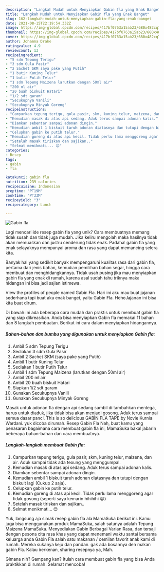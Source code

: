 ```yaml
---
description: "Langkah Mudah untuk Menyiapkan Gabin fla yang Enak Banget"
title: "Langkah Mudah untuk Menyiapkan Gabin fla yang Enak Banget"
slug: 162-langkah-mudah-untuk-menyiapkan-gabin-fla-yang-enak-banget
date: 2021-08-15T22:19:54.332Z
image: https://img-global.cpcdn.com/recipes/417bf0763a15ab23/680x482cq70/gabin-fla-foto-resep-utama.jpg
thumbnail: https://img-global.cpcdn.com/recipes/417bf0763a15ab23/680x482cq70/gabin-fla-foto-resep-utama.jpg
cover: https://img-global.cpcdn.com/recipes/417bf0763a15ab23/680x482cq70/gabin-fla-foto-resep-utama.jpg
author: Johanna Drake
ratingvalue: 4.9
reviewcount: 13
recipeingredient:
- "5 sdm Tepung Terigu"
- "3 sdm Gula Pasir"
- "2 Sachet SKM saya pake yang Putih"
- "1 butir Kuning Telur"
- "1 butir Putih Telur"
- "1 sdm Tepung Maizena larutkan dengan 50ml air"
- "200 ml air"
- "20 buah biskuit Hatari"
- "1/2 sdt garam"
- "Secukupnya Vanili"
- "Secukupnya Minyak Goreng"
recipeinstructions:
- "Campurkan tepung terigu, gula pasir, skm, kuning telur, maizena, dan air. Aduk sampai tidak ada teoung yang menggumpal."
- "Kemudian masak di atas api sedang. Aduk terus sampai adonan kalis."
- "Diamkan sebentar sampai adonan dingin."
- "Kemudian ambil 1 biskuit taruh adonan diatasnya dan tutupi dengan biskuit lagi (Cukup 2 saja)."
- "Celupkan gabin ke putih telur."
- "Kemudian goreng di atas api kecil. Tidak perlu lama menggoreng agar tidak gosong (seperti saya kemarin hihihihi 😁)"
- "Setelah masak tiriskan dan sajikan.."
- "Selmat menikmati... 😊"
categories:
- Resep
tags:
- gabin
- fla

katakunci: gabin fla 
nutrition: 239 calories
recipecuisine: Indonesian
preptime: "PT19M"
cooktime: "PT33M"
recipeyield: "3"
recipecategory: Lunch

---
```



![Gabin fla](https://img-global.cpcdn.com/recipes/417bf0763a15ab23/680x482cq70/gabin-fla-foto-resep-utama.jpg)

Lagi mencari ide resep gabin fla yang unik? Cara membuatnya memang tidak susah dan tidak juga mudah. Jika keliru mengolah maka hasilnya tidak akan memuaskan dan justru cenderung tidak enak. Padahal gabin fla yang enak selayaknya mempunyai aroma dan rasa yang dapat memancing selera kita.

Banyak hal yang sedikit banyak mempengaruhi kualitas rasa dari gabin fla, pertama dari jenis bahan, kemudian pemilihan bahan segar, hingga cara membuat dan menghidangkannya. Tidak usah pusing jika mau menyiapkan gabin fla yang enak di rumah, karena asal sudah tahu triknya maka hidangan ini bisa jadi sajian istimewa.

View the profiles of people named Gabin Fla. Hari ini aku mau buat jajanan sederhana tapi buat aku enak banget, yaitu Gabin Fla. HeheJajanan ini bisa kita buat dirum.


Di bawah ini ada beberapa cara mudah dan praktis untuk membuat gabin fla yang siap dikreasikan. Anda bisa menyiapkan Gabin fla memakai 11 bahan dan 8 langkah pembuatan. Berikut ini cara dalam menyiapkan hidangannya.

<!--inarticleads1-->

##### Bahan-bahan dan bumbu yang digunakan untuk menyiapkan Gabin fla:

1. Ambil 5 sdm Tepung Terigu
1. Sediakan 3 sdm Gula Pasir
1. Ambil 2 Sachet SKM (saya pake yang Putih)
1. Ambil 1 butir Kuning Telur
1. Sediakan 1 butir Putih Telur
1. Ambil 1 sdm Tepung Maizena (larutkan dengan 50ml air)
1. Ambil 200 ml air
1. Ambil 20 buah biskuit Hatari
1. Siapkan 1/2 sdt garam
1. Gunakan Secukupnya Vanili
1. Gunakan Secukupnya Minyak Goreng


Masak untuk adonan fla dengan api sedang sambil di tambahkan mentega, harus untuk diaduk, jika tidak bisa akan menjadi gosong. Aduk terus sampai semua dasar panci. This is so delicious GABIN FLA TAPE by Novie Kurnia Wardani. yuk dicoba dirumah. Resep Gabin Fla Nah, buat kamu yang penasaran bagaimana cara membuat gabin fla ini, MamaSuka bakal jabarin beberapa bahan-bahan dan cara membuatnya. 

<!--inarticleads2-->

##### Langkah-langkah membuat Gabin fla:

1. Campurkan tepung terigu, gula pasir, skm, kuning telur, maizena, dan air. Aduk sampai tidak ada teoung yang menggumpal.
1. Kemudian masak di atas api sedang. Aduk terus sampai adonan kalis.
1. Diamkan sebentar sampai adonan dingin.
1. Kemudian ambil 1 biskuit taruh adonan diatasnya dan tutupi dengan biskuit lagi (Cukup 2 saja).
1. Celupkan gabin ke putih telur.
1. Kemudian goreng di atas api kecil. Tidak perlu lama menggoreng agar tidak gosong (seperti saya kemarin hihihihi 😁)
1. Setelah masak tiriskan dan sajikan..
1. Selmat menikmati... 😊


Yuk, langsung aja simak resep gabin fla ala MamaSuka berikut ini. Kamu juga bisa menggunakan produk MamaSuka, salah satunya adalah Tepung Maizena MamaSuka. Menyediakan Gabin Berbagai Varian Rasa, dan tersaji dengan pesona cita rasa khas yang dapat menemani waktu santai bersama keluarga anda Gabin Fla salah satu makanan / cemilan favorit anak kami di rumah. Mereka sukanya keju dan pandan. gak ada bosannya deh makan gabin Fla. Kalau berkenan, sharing resepnya ya, Mah. 

Gimana nih? Gampang kan? Itulah cara membuat gabin fla yang bisa Anda praktikkan di rumah. Selamat mencoba!
